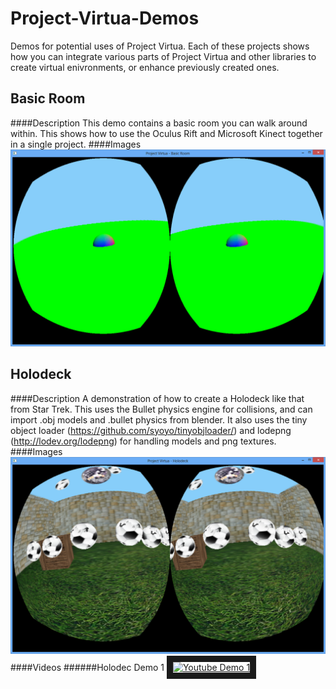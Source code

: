 Project-Virtua-Demos
====================

Demos for potential uses of Project Virtua.  Each of these projects shows how you can integrate various parts of Project Virtua and other libraries to create virtual enivronments, or enhance previously created ones.

Basic Room
----------
####Description
This demo contains a basic room you can walk around within.  This shows how to use the Oculus Rift and Microsoft Kinect together in a single project.
####Images
![Basic Room Demo](https://raw.githubusercontent.com/gemisis/Project-Virtua-Demos/master/Photos/Basic%20Room/pic1.png)

Holodeck
--------
####Description
A demonstration of how to create a Holodeck like that from Star Trek.  This uses the Bullet physics engine for collisions, and can import .obj models and .bullet physics from blender.  It also uses the tiny object loader (https://github.com/syoyo/tinyobjloader/) and lodepng (http://lodev.org/lodepng) for handling models and png textures.
####Images
![Holodeck Demo](https://raw.githubusercontent.com/gemisis/Project-Virtua-Demos/master/Photos/Holodeck/pic1.png)
####Videos
######Holodec Demo 1
<a href="https://www.youtube.com/watch?v=gZgUJTvzM50" target="_blank"><img src="http://img.youtube.com/vi/gZgUJTvzM50/0.jpg" style="float:center;" 
alt="Youtube Demo 1" border="10" /></a>
